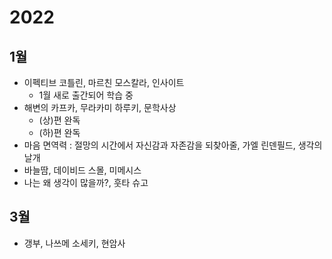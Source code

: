 <!-- 
Reading: 바늘땀
📚: 갱부
 -->
# 2022

## 1월

- 이펙티브 코틀린, 마르친 모스칼라, 인사이트
  - 1월 새로 출간되어 학습 중
- 해변의 카프카, 무라카미 하루키, 문학사상
  - (상)편 완독
  - (하)편 완독 
- 마음 면역력 : 절망의 시간에서 자신감과 자존감을 되찾아줄, 가엘 린덴필드, 생각의날개
- 바늘땀, 데이비드 스몰, 미메시스
- 나는 왜 생각이 많을까?, 훗타 슈고

## 3월

- 갱부, 나쓰메 소세키, 현암사
